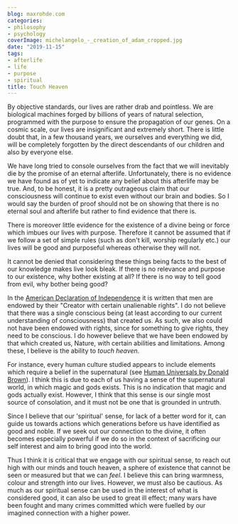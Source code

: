 ```yaml
---
blog: maxrohde.com
categories:
- philosophy
- psychology
coverImage: michelangelo_-_creation_of_adam_cropped.jpg
date: "2019-11-15"
tags:
- afterlife
- life
- purpose
- spiritual
title: Touch Heaven
---
```


By objective standards, our lives are rather drab and pointless. We are biological machines forged by billions of years of natural selection, programmed with the purpose to ensure the propagation of our genes. On a cosmic scale, our lives are insignificant and extremely short. There is little doubt that, in a few thousand years, we ourselves and everything we did, will be completely forgotten by the direct descendants of our children and also by everyone else.

We have long tried to console ourselves from the fact that we will inevitably die by the promise of an eternal afterlife. Unfortunately, there is no evidence we have found as of yet to indicate any belief about this afterlife may be true. And, to be honest, it is a pretty outrageous claim that our consciousness will continue to exist even without our brain and bodies. So I would say the burden of proof should not be on showing that there is no eternal soul and afterlife but rather to find evidence that there is.

There is moreover little evidence for the existence of a divine being or force which imbues our lives with purpose. Therefore it cannot be assumed that if we follow a set of simple rules (such as don't kill, worship regularly etc.) our lives will be good and purposeful whereas otherwise they will not.

It cannot be denied that considering these things being facts to the best of our knowledge makes live look bleak. If there is no relevance and purpose to our existence, why bother existing at all? If there is no way to tell good from evil, why bother being good?

In the [American Declaration of Independence](https://www.archives.gov/founding-docs/declaration-transcript) it is written that men are endowed by their "Creator with certain unalienable rights". I do not believe that there was a single conscious being (at least according to our current understanding of consciousness) that created us. As such, we also could not have been endowed with rights, since for something to give rights, they need to be conscious. I do however believe that we have been endowed by that which created us, Nature, with certain abilities and limitations. Among these, I believe is the ability to _touch heaven_.

For instance, every human culture studied appears to include elements which require a belief in the supernatural (see [Human Universals by Donald Brown](https://en.wikipedia.org/wiki/Human_Universals)). I think this is due to each of us having a sense of the supernatural world, in which magic and gods exists. This is no indication that magic and gods actually exist. However, I think that this sense is our single most source of consolation, and it must not be one that is grounded in untruth.

Since I believe that our 'spiritual' sense, for lack of a better word for it, can guide us towards actions which generations before us have identified as good and noble. If we seek out our connection to the divine, it often becomes especially powerful if we do so in the context of sacrificing our self interest and aim to bring good into the world.

Thus I think it is critical that we engage with our spiritual sense, to reach out high with our minds and touch heaven, a sphere of existence that cannot be seen or measured but that we can _feel_. I believe this can bring warmness, colour and strength into our lives. However, we must also be cautious. As much as our spiritual sense can be used in the interest of what is considered good, it can also be used to great ill effect; many wars have been fought and many crimes committed which were fuelled by our imagined connection with a higher power.
